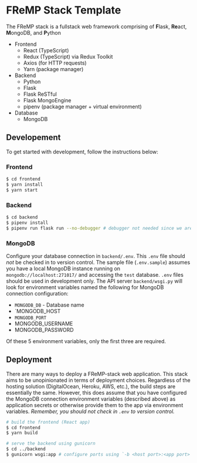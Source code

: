 # FReMP Stack Template

The FReMP stack is a fullstack web framework comprising of **F**lask, **Re**act, **M**ongoDB, and **P**ython 

- Frontend
    - React (TypeScript)
    - Redux (TypeScript) via Redux Toolkit
    - Axios (for HTTP requests)
    - Yarn (package manager)
- Backend
    - Python
    - Flask
    - Flask ReSTful
    - Flask MongoEngine
    - pipenv (package manager + virtual environment)
- Database
    - MongoDB

## Developement

To get started with development, follow the instructions below:

### Frontend

```bash
$ cd frontend
$ yarn install
$ yarn start
```

### Backend

```bash
$ cd backend
$ pipenv install
$ pipenv run flask run --no-debugger # debugger not needed since we are only serving an API
```

### MongoDB

Configure your database connection in `backend/.env`. This `.env` file should _not_ be checked in to version control. The sample file (`.env.sample`) assumes you have a local MongoDB instance running on `mongodb://localhost:271017/` and accessing the `test` database. `.env` files should be used in development only. The API server `backend/wsgi.py` will look for environment variables named the following for MongoDB connection configuration:

- `MONGODB_DB` - Database name
- `MONGODB_HOST
- `MONGODB_PORT`
- MONGODB_USERNAME
- MONGODB_PASSWORD

Of these 5 environment variables, only the first three are required.

## Deployment

There are many ways to deploy a FReMP-stack web application. This stack aims to be unopinionated in terms of deployment choices. Regardless of the hosting solution (DigitalOcean, Heroku, AWS, etc.), the build steps are essentially the same. However, this does assume that you have configured the MongoDB connection environment variables (described above) as application secrets or otherwise provide them to the app via environment variables. _Remember, you should not check in `.env` to version control._


```bash
# build the frontend (React app)
$ cd frontend
$ yarn build

# serve the backend using gunicorn
$ cd ../backend
$ gunicorn wsgi:app # configure ports using `-b <host port>:<app port>` and temp dir using `--worker-tmp-dir /path/to/tmp/dir` as needed
```
